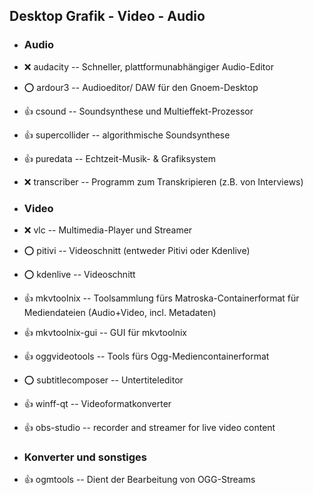##  Desktop Grafik - Video - Audio

- ###  Audio

- :x:  audacity  --	Schneller, plattformunabhängiger Audio-Editor 

[//]: # (Aktuell nicht installiert, da bereits audacity installiert wird)
- :o:  ardour3  -- Audioeditor/ DAW für den Gnoem-Desktop

[//]: # (Erwähnt von Hochschule für Musik Dresden)
- :+1:  csound  -- Soundsynthese und Multieffekt-Prozessor
- :+1:  supercollider  -- algorithmische Soundsynthese
- :+1:  puredata  -- Echtzeit-Musik- & Grafiksystem

- :x:  transcriber  -- Programm zum Transkripieren (z.B. von Interviews)

- ###  Video

- :x:  vlc  --		Multimedia-Player und Streamer
- :o:  pitivi  -- Videoschnitt (entweder Pitivi oder Kdenlive)
- :o:  kdenlive  -- Videoschnitt
- :+1:  mkvtoolnix  -- Toolsammlung fürs Matroska-Containerformat für Mediendateien (Audio+Video, incl. Metadaten)
- :+1:  mkvtoolnix-gui  -- GUI für mkvtoolnix
- :+1:  oggvideotools  -- Tools fürs Ogg-Mediencontainerformat
- :o:  subtitlecomposer  -- Untertiteleditor
- :+1:  winff-qt  -- Videoformatkonverter
- :+1:  obs-studio  -- recorder and streamer for live video content

- ### Konverter und sonstiges

- :+1:  ogmtools  -- Dient der Bearbeitung von OGG-Streams

